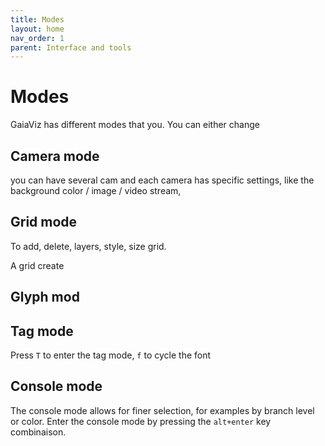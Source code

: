 ```yaml
---
title: Modes
layout: home
nav_order: 1
parent: Interface and tools
---
```

# Modes

GaiaViz has different modes that you. You can either change 

## Camera mode 

you can have several cam and each camera has specific settings, like the background color / image / video stream,

## Grid mode

To add, delete, layers, style, size grid.

A grid create 

## Glyph mod
## Tag mode

Press `T` to enter the tag mode, `f` to cycle the font

## Console mode

The console mode allows for finer selection, for examples by branch level or color.
Enter the console mode by pressing the `alt+enter` key combinaison.

